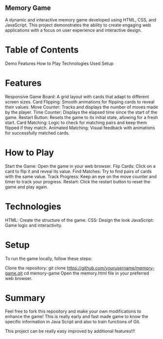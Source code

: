 ## Memory Game
A dynamic and interactive memory game developed using HTML, CSS, and JavaScript. This project demonstrates the ability to create engaging web applications with a focus on user experience and interactive design.

# Table of Contents
Demo
Features
How to Play
Technologies Used
Setup

# Features
Responsive Game Board: A grid layout with cards that adapt to different screen sizes.
Card Flipping: Smooth animations for flipping cards to reveal their values.
Move Counter: Tracks and displays the number of moves made by the player.
Time Counter: Displays the elapsed time since the start of the game.
Restart Button: Resets the game to its initial state, allowing for a fresh start.
Card Matching: Logic to check for matching pairs and keep them flipped if they match.
Animated Matching: Visual feedback with animations for successfully matched cards.

# How to Play
Start the Game: Open the game in your web browser.
Flip Cards: Click on a card to flip it and reveal its value.
Find Matches: Try to find pairs of cards with the same value.
Track Progress: Keep an eye on the move counter and timer to track your progress.
Restart: Click the restart button to reset the game and play again.

# Technologies
HTML: Create the structure of the game.
CSS: Design the look
JavaScript: Game logic and interactivity.

# Setup
To run the game locally, follow these steps:

Clone the repository:
git clone https://github.com/yourusername/memory-game.git
cd memory-game
Open the memory.html file in your preferred web browser.

# Summary
Feel free to fork this repository and make your own modifications to enhance the game!
This is really early and fast made game to know the specific information in Java Script and also to train functions of Git.

This project can be really easy improved by additional features!!!
